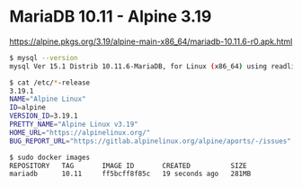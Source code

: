 # MariaDB 10.11 - Alpine 3.19

https://alpine.pkgs.org/3.19/alpine-main-x86_64/mariadb-10.11.6-r0.apk.html

```bash
$ mysql --version
mysql Ver 15.1 Distrib 10.11.6-MariaDB, for Linux (x86_64) using readline 5.1

$ cat /etc/*-release
3.19.1
NAME="Alpine Linux"
ID=alpine
VERSION_ID=3.19.1
PRETTY_NAME="Alpine Linux v3.19"
HOME_URL="https://alpinelinux.org/"
BUG_REPORT_URL="https://gitlab.alpinelinux.org/alpine/aports/-/issues"
```

```bash
$ sudo docker images
REPOSITORY   TAG       IMAGE ID       CREATED          SIZE
mariadb      10.11     ff5bcff8f85c   19 seconds ago   281MB
```
